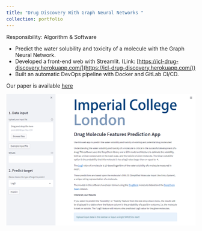 ```yaml
---
title: "Drug Discovery With Graph Neural Networks "
collection: portfolio
---
```


Responsibility: Algorithm & Software
- Predict the water solubility and toxicity of a molecule with the Graph Neural Network.
- Developed a front-end web with Streamlit. (Link: [https://icl-drug-discovery.herokuapp.com/](https://icl-drug-discovery.herokuapp.com/))
- Built an automatic DevOps pipeline with Docker and GitLab CI/CD.

Our paper is available [here](https://hyfred.github.io/files/MSC_AI_PROJECT_DRUG_GNN.pdf)

<img src='/images/homescreen.png'>
<br />
<br />
